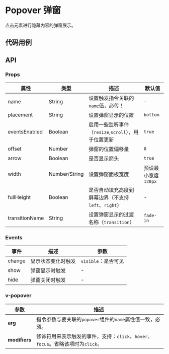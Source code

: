# Popover 弹窗

点击元素进行隐藏内容的弹窗展示。

## 代码用例
<!--code-->
## API
### Props

属性|类型|描述|默认值
---|---|---|---
name|String|设置触发指令关联的`name`值，必传！|-
placement|String|设置弹窗显示的位置|`bottom`
eventsEnabled|Boolean|启用一些监听事件（`resize`,`scroll`），用于位置更新|`true`
offset|Number|弹窗的位置偏移量|`0`
arrow|Boolean|是否显示箭头|`true`
width|Number/String|设置弹窗面板宽度|预设最小宽度`120px`
fullHeight|Boolean|是否自动填充高度到屏幕边界（不支持`left`、`right`）|-
transitionName|String|设置弹窗显示的过渡名称（`transition`）|`fade-in`

### Events

事件|描述|参数
---|---|---
change|显示状态变化时触发|`visible`：是否可见
show|弹窗显示时触发|-
hide|弹窗关闭时触发|-

### v-popover

参数|描述
---|---
**arg**|指令参数与要关联的`popover`组件的`name`属性值一致，必须。
**modifiers**|修饰符用来表示触发的事件，支持：`click`、`hover`、`focus`。省略该项时为`click`。
